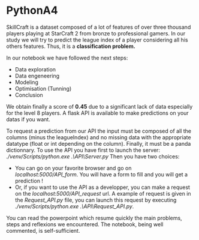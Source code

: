 # PythonA4

SkillCraft is a dataset composed of a lot of features of over three thousand players playing at StarCraft 2 from bronze to professional gamers. In our study we will try to predict the league index of a player considering all his others features. Thus, it is a **classification problem.**

In our notebook we have followed the next steps:
- Data exploration 
- Data engeneering
- Modeling
- Optimisation (Tunning)
- Conclusion

We obtain finally a score of **0.45** due to a significant lack of data especially for the level 8 players.
A flask API is available to make predictions on your datas if you want.

To request a prediction from our API the input must be composed of all the columns (minus the leagueIndex) and no missing data with the appropriate datatype (float or int depending on the column). Finally, it must be a panda dictionnary.
To use the API you have first to launch the server: *./venv/Scripts/python.exe .\API\Server.py*
Then you have two choices:
- You can go on your favorite browser and go on *localhost:5000/API_form*. You will have a form to fill and you will get a prediction !
- Or, if you want to use the API as a developper, you can make a request on the *localhost:5000/API_request* url. A example of request is given in the *Request_API.py* file, you can launch this request by executing *./venv/Scripts/python.exe .\API\Request_API.py*.

You can read the powerpoint which resume quickly the main problems, steps and reflexions we encountered.
The notebook, being well commented, is self-sufficient. 
